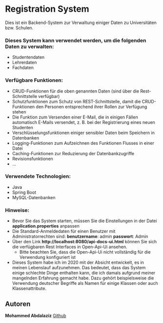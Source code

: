# Registration System
Dies ist ein Backend-System zur Verwaltung einiger Daten zu Universitäten bzw. Schulen.

### Dieses System kann verwendet werden, um die folgenden Daten zu verwalten:
- Studentendaten
- Lehrerdaten
- Fachdaten

### Verfügbare Funktionen:
- CRUD-Funktionen für die oben genannten Daten (sind über die Rest-Schnittstelle verfügbar)
- Schutzfunktionen zum Schutz von REST-Schnittstelle, damit die CRUD-Funktionen den Personen entsprechend ihrer Rollen zur Verfügung stehen
- Die Funktion zum Versenden einer E-Mail, die in einigen Fällen automatisch E-Mails versendet, z. B. bei der Registrierung eines neuen Studenten
- Verschlüsselungsfunktionen einiger sensibler Daten beim Speichern in Datenbanken
- Logging-Funktionen zum Aufzeichnen des Funktionen Flusses in einer Datei
- Caching-Funktionen zur Reduzierung der Datenbankzugriffe
- Revisionsfunktionen
- ...

### Verwendete Technologien:
- Java
- Spring Boot
- MySQL-Datenbanken

### Hinweise:
- Bevor Sie das System starten, müssen Sie die Einstellungen in der Datei **application.properties** anpassen
- Die Standard-Anmeldedaten für einen Benutzer mit Administratorrechten sind: **benutzername**: admin **passwort**: Admin
- Über den Link **http://localhost:8080/api-docs-ui.html** können Sie sich die verfügbaren Rest Interfaces in Open-Api-Ui ansehen.
  - Bitte beachten Sie, dass die Open-Api-Ui nicht vollständig für die Verwendung konfiguriert ist
- Dieses System habe ich im 2020 mit der Absicht entwickelt, es in meinen Lebenslauf aufzunehmen. Das bedeutet, dass das System einige schlechte Dinge enthalten kann, die ich damals aufgrund meiner mangelnden Erfahrung gemacht habe. Dazu gehört beispielsweise die Verwendung deutscher Begriffe als Namen für einige Klassen oder auch Klassenattribute.

## Autoren
**Mohammed Abdalaziz**  [Github](https://github.com/MAbdalaziz)

